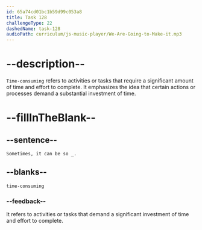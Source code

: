 ```yaml
---
id: 65a74cd01bc1b59d99c053a8
title: Task 128
challengeType: 22
dashedName: task-128
audioPath: curriculum/js-music-player/We-Are-Going-to-Make-it.mp3
---
```


<!--
AUDIO REFERENCE:
Tom: Sometimes, it can be so time-consuming.
-->

# --description--

`Time-consuming` refers to activities or tasks that require a significant amount of time and effort to complete. It emphasizes the idea that certain actions or processes demand a substantial investment of time.

# --fillInTheBlank--

## --sentence--

`Sometimes, it can be so _.`

## --blanks--

`time-consuming`

### --feedback--

It refers to activities or tasks that demand a significant investment of time and effort to complete.
